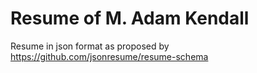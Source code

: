 # Resume of M. Adam Kendall

Resume in json format as proposed by https://github.com/jsonresume/resume-schema 
